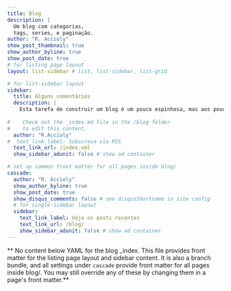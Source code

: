 ```yaml
---
title: Blog
description: |
  Um blog com categorias, 
  tags, series, e paginação.
author: "R. Accioly"
show_post_thumbnail: true
show_author_byline: true
show_post_date: true
# for listing page layout
layout: list-sidebar # list, list-sidebar, list-grid

# for list-sidebar layout
sidebar: 
  title: Alguns comentários
  description: |
    Esta tarefa de construir um blog é um pouco espinhosa, mas aos poucos os resultados vão surgindo!
    
#    Check out the _index.md file in the /blog folder 
#    to edit this content. 
  author: "R.Accioly"
#  text_link_label: Subscreva via RSS
  text_link_url: /index.xml
  show_sidebar_adunit: false # show ad container

# set up common front matter for all pages inside blog/
cascade:
  author: "R. Accioly"
  show_author_byline: true
  show_post_date: true
  show_disqus_comments: false # see disqusShortname in site config
  # for single-sidebar layout
  sidebar:
    text_link_label: Veja os posts recentes
    text_link_url: /blog/
    show_sidebar_adunit: false # show ad container
---
```


** No content below YAML for the blog _index. This file provides front matter for the listing page layout and sidebar content. It is also a branch bundle, and all settings under `cascade` provide front matter for all pages inside blog/. You may still override any of these by changing them in a page's front matter.**
